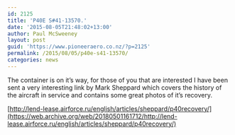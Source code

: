 ```yaml
---
id: 2125
title: 'P40E S#41-13570.'
date: '2015-08-05T21:48:02+13:00'
author: Paul McSweeney
layout: post
guid: 'https://www.pioneeraero.co.nz/?p=2125'
permalink: /2015/08/05/p40e-s41-13570/
categories: news
---
```


The container is on it’s way, for those of you that are interested I have been sent a very interesting link by Mark Sheppard which covers the history of the aircraft in service and contains some great photos of it’s recovery.

[http://lend-lease.airforce.ru/english/articles/sheppard/p40recovery/](https://web.archive.org/web/20180501161712/http://lend-lease.airforce.ru/english/articles/sheppard/p40recovery/)
